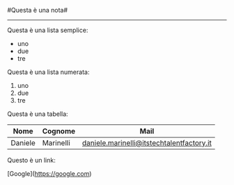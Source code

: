 #Questa è una nota#



---







Questa è una lista semplice:

* uno
* due
* tre



Questa è una lista numerata:

1. uno
2. due
3. tre



Questa è una tabella:



| Nome | Cognome | Mail |
| ------ | ----- | ------ | 
| Daniele | Marinelli | daniele.marinelli@itstechtalentfactory.it |



Questo è un link:

\[Google](https://google.com)

